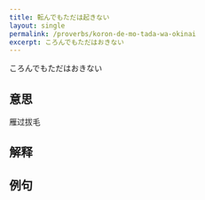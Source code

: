 ```yaml
---
title: 転んでもただは起きない 
layout: single
permalink: /proverbs/koron-de-mo-tada-wa-okinai
excerpt: ころんでもただはおきない
---
```


ころんでもただはおきない

## 意思

雁过拔毛

## 解释

## 例句

